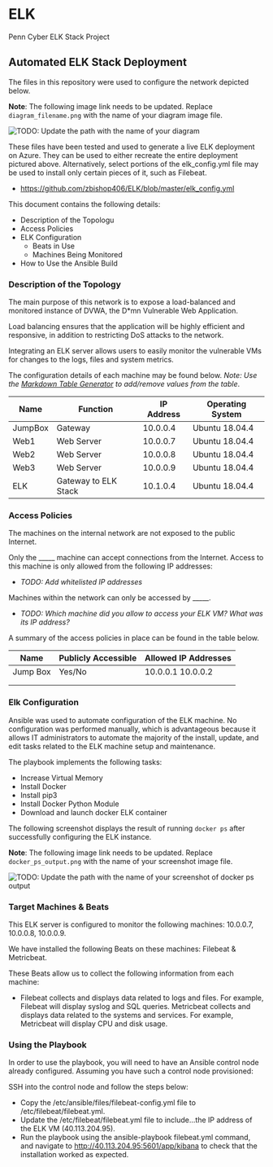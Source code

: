 # ELK
Penn Cyber ELK Stack Project

## Automated ELK Stack Deployment

The files in this repository were used to configure the network depicted below.

**Note**: The following image link needs to be updated. Replace `diagram_filename.png` with the name of your diagram image file.  

![TODO: Update the path with the name of your diagram](Images/diagram_filename.png)

These files have been tested and used to generate a live ELK deployment on Azure. They can be used to either recreate the entire deployment pictured above. Alternatively, select portions of the elk_config.yml file may be used to install only certain pieces of it, such as Filebeat.

  - https://github.com/zbishop406/ELK/blob/master/elk_config.yml

This document contains the following details:
- Description of the Topologu
- Access Policies
- ELK Configuration
  - Beats in Use
  - Machines Being Monitored
- How to Use the Ansible Build


### Description of the Topology

The main purpose of this network is to expose a load-balanced and monitored instance of DVWA, the D*mn Vulnerable Web Application.

Load balancing ensures that the application will be highly efficient and responsive, in addition to restricting DoS attacks to the network.

Integrating an ELK server allows users to easily monitor the vulnerable VMs for changes to the logs, files and system metrics.

The configuration details of each machine may be found below.
_Note: Use the [Markdown Table Generator](http://www.tablesgenerator.com/markdown_tables) to add/remove values from the table_.

| Name    | Function             | IP Address | Operating System |
|---------|----------------------|------------|------------------|
| JumpBox | Gateway              | 10.0.0.4   | Ubuntu 18.04.4   |
| Web1    | Web Server           | 10.0.0.7   | Ubuntu 18.04.4   |
| Web2    | Web Server           | 10.0.0.8   | Ubuntu 18.04.4   |
| Web3    | Web Server           | 10.0.0.9   | Ubuntu 18.04.4   |
| ELK     | Gateway to ELK Stack | 10.1.0.4   | Ubuntu 18.04.4   |


### Access Policies

The machines on the internal network are not exposed to the public Internet. 

Only the _____ machine can accept connections from the Internet. Access to this machine is only allowed from the following IP addresses:
- _TODO: Add whitelisted IP addresses_

Machines within the network can only be accessed by _____.
- _TODO: Which machine did you allow to access your ELK VM? What was its IP address?_

A summary of the access policies in place can be found in the table below.

| Name     | Publicly Accessible | Allowed IP Addresses |
|----------|---------------------|----------------------|
| Jump Box | Yes/No              | 10.0.0.1 10.0.0.2    |
|          |                     |                      |
|          |                     |                      |

### Elk Configuration

Ansible was used to automate configuration of the ELK machine. No configuration was performed manually, which is advantageous because it allows IT administrators to automate the majority of the install, update, and edit tasks related to the ELK machine setup and maintenance.

The playbook implements the following tasks:
- Increase Virtual Memory
- Install Docker
- Install pip3
- Install Docker Python Module
- Download and launch docker ELK container

The following screenshot displays the result of running `docker ps` after successfully configuring the ELK instance.

**Note**: The following image link needs to be updated. Replace `docker_ps_output.png` with the name of your screenshot image file.  


![TODO: Update the path with the name of your screenshot of docker ps output](Images/docker_ps_output.png)

### Target Machines & Beats
This ELK server is configured to monitor the following machines: 10.0.0.7, 10.0.0.8, 10.0.0.9.

We have installed the following Beats on these machines: Filebeat & Metricbeat.

These Beats allow us to collect the following information from each machine:
- Filebeat collects and displays data related to logs and files. For example, Filebeat will display syslog and SQL queries.  Metricbeat collects and displays data related to the systems and services. For example, Metricbeat will display CPU and disk usage.

### Using the Playbook
In order to use the playbook, you will need to have an Ansible control node already configured. Assuming you have such a control node provisioned: 

SSH into the control node and follow the steps below:
- Copy the /etc/ansible/files/filebeat-config.yml file to /etc/filebeat/filebeat.yml.
- Update the /etc/filebeat/filebeat.yml file to include...the IP address of the ELK VM (40.113.204.95).
- Run the playbook using the ansible-playbook filebeat.yml command, and navigate to http://40.113.204.95:5601/app/kibana to check that the installation worked as expected.
